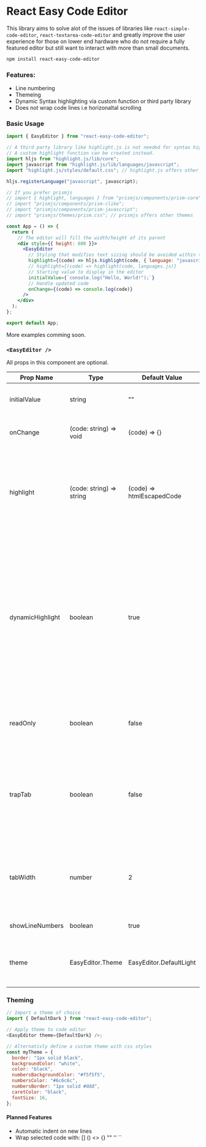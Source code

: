 # React Easy Code Editor

This library aims to solve alot of the issues of libraries like `react-simple-code-editor`, `react-textarea-code-editor` and greatly improve the user experience for those on lower end hardware who do not require a fully featured editor but still want to interact with more than small documents.

```sh
npm install react-easy-code-editor
```

### Features:

- Line numbering
- Themeing
- Dynamic Syntax highlighting via custom function or third party library
- Does not wrap code lines i.e horizonaltal scrolling

### Basic Usage

```jsx
import { EasyEditor } from "react-easy-code-editor";

// A third party library like highlight.js is not needed for syntax highlighing
// A custom highlight function can be created instead.
import hljs from "highlight.js/lib/core";
import javascript from "highlight.js/lib/languages/javascript";
import "highlight.js/styles/default.css"; // highlight.js offers other themes

hljs.registerLanguage("javascript", javascript);

// If you prefer prismjs
// import { highlight, languages } from "prismjs/components/prism-core";
// import "prismjs/components/prism-clike";
// import "prismjs/components/prism-javascript";
// import "prismjs/themes/prism.css"; // prismjs offers other themes

const App = () => {
  return (
    // The editor will fill the width/height of its parent
    <div style={{ height: 600 }}>
      <EasyEditor
        // Styling that modifies text sizing should be avoided within the syntax highlight function
        highlight={(code) => hljs.highlight(code, { language: "javascript" }).value}
        // highlight={(code) => highlight(code, languages.js)}
        // Starting value to display in the editor
        initialValue={`console.log("Hello, World!");`}
        // Handle updated code
        onChange={(code) => console.log(code)}
      />
    </div>
  );
};

export default App;
```

More examples comming soon.

### `<EasyEditor />`

All props in this component are optional.

| Prop Name        | Type                     | Default Value             | Description                                                                                                                                                                                                          |
| ---------------- | ------------------------ | ------------------------- | -------------------------------------------------------------------------------------------------------------------------------------------------------------------------------------------------------------------- |
| initialValue     | string                   | ""                        | The starting value(code) to display in the editor.                                                                                                                                                                   |
| onChange         | (code: string) => void   | (code) => {}              | Listen to any value changes in the editor.                                                                                                                                                                           |
| highlight        | (code: string) => string | (code) => htmlEscapedCode | Function to handle syntax highlighting. Html characters should be escaped if a custom function is used.                                                                                                              |
| dynamicHighlight | boolean                  | true                      | Enable or disable highlighting the currently visible range of the editor. Disabling may cause degraded performace on larger documents. If the parent element does not have a set height then this should be disabled |
| readOnly         | boolean                  | false                     | Disables the editor allowing only viewing the initalValue.                                                                                                                                                           |
| trapTab          | boolean                  | false                     | Trap the tab character in the editor for indentation with the tab key (You should avoid doing this for accessibility reasons).                                                                                       |
| tabWidth         | number                   | 2                         | Determines the number of spaces to be inserted on tab key press. Ignored if trapTab is false.                                                                                                                        |
| showLineNumbers  | boolean                  | true                      | Show or hide line numbers.                                                                                                                                                                                           |
| theme            | EasyEditor.Theme         | EasyEditor.DefaultLight   | Simple styling for the editor using a theme object.                                                                                                                                                                  |

### Theming

```js
// Import a theme of choice
import { DefaultDark } from "react-easy-code-editor";

// Apply theme to code editor
<EasyEditor theme={DefaultDark} />;

// Alternativly define a custom theme with css styles
const myTheme = {
  border: "1px solid black",
  backgroundColor: "white",
  color: "black",
  numbersBackgroundColor: "#f5f5f5",
  numbersColor: "#6c6c6c",
  numbersBorder: "1px solid #ddd",
  caretColor: "black",
  fontSize: 16,
};
```

#### Planned Features

- Automatic indent on new lines
- Wrap selected code with: [] () <> {} "" '' ``

